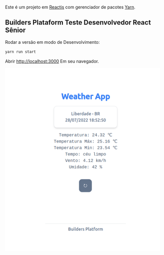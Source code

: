 Este é um projeto em [Reactjs](https://pt-br.reactjs.org/) com gerenciador de pacotes [Yarn](https://yarnpkg.com/).

## Builders Plataform Teste Desenvolvedor React Sênior

Rodar a versão em modo de Desenvolvimento:

```bash
yarn run start
```

Abrir [http://localhost:3000](http://localhost:3000) Em seu navegador.

![Screenshot](index.png)


